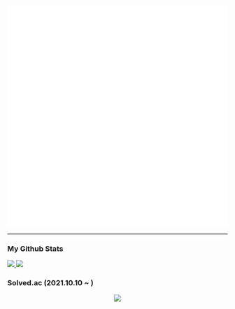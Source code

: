 ![I am FrontEnd Developer @shogong](https://raw.githubusercontent.com/Yeongjae-Shin/Yeongjae-Shin/main/header.svg)
<hr>

### My Github Stats
<p>
<a href="#">
  <img src="https://github-readme-stats.vercel.app/api?username=Yeongjae-Shin&theme=react&show_icons=true" height="180px">
</a>
<a href="#">
  <img src="https://github-readme-stats.vercel.app/api/top-langs/?username=Yeongjae-Shin&theme=react&exclude_repo=resume,Yeongjae-Shin.github.io&layout=compact" height="180px">
</a>
  </p>

### Solved.ac (2021.10.10 ~ )
<p align="center"><img src="http://mazassumnida.wtf/api/v2/generate_badge?boj=syj9484" /></div>

